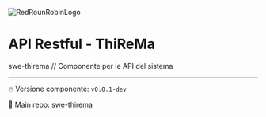 ![RedRounRobinLogo](https://i.imgur.com/3Dcv4vs.png)

# API Restful - ThiReMa
swe-thirema // Componente per le API del sistema 

---

:fire: Versione componente: `v0.0.1-dev` 

:pushpin: Main repo: [swe-thirema](https://github.com/Maxelweb/swe-thirema)
